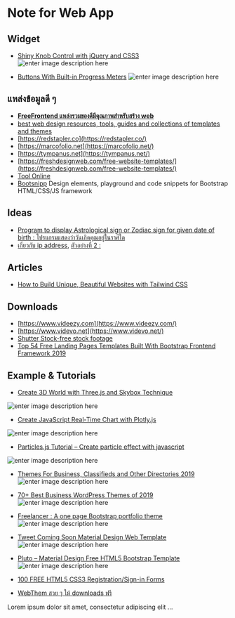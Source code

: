 Note for Web App
==

## Widget

- [Shiny Knob Control with jQuery and CSS3](https://tutorialzine.com/2011/11/pretty-switches-css3-jquery)
![enter image description here](https://tutorialzine.com/media/2011/11/shiny-switch-rotation.jpg)

- [Buttons With Built-in Progress Meters](https://tutorialzine.com/2013/10/buttons-built-in-progress-meters)
![enter image description here](https://tutorialzine.com/media/2013/10/buttons_progress_meters.jpg)




## แหล่งข้อมูลดี ๆ 
- [**FreeFrontend แหล่งรวมของดีมีคุณภาพสำหรับสร้าง web**](https://freefrontend.com)
- [best web design resources, tools, guides and collections of templates and themes](https://templateflip.com/resources/)
- [https://redstapler.co](https://redstapler.co/)
- [https://marcofolio.net](https://marcofolio.net/)
- [https://tympanus.net](https://tympanus.net/)
- [https://freshdesignweb.com/free-website-templates/](https://freshdesignweb.com/free-website-templates/)
- [Tool Online](https://superdevresources.com/tools/)
- [Bootsnipp](https://bootsnipp.com/)  Design elements, playground and code snippets for Bootstrap HTML/CSS/JS framework

## Ideas
- [Program to display Astrological sign or Zodiac sign for given date of birth : โปรแกรมแสดงว่าวันเกิดคุณอยู่ในราศีใด](https://www.geeksforgeeks.org/program-display-astrological-sign-zodiac-sign-given-date-birth/)
- [เกี่ยวกับ ip address](https://netaddr.readthedocs.io/en/latest/introduction.html), [ตัวอย่างที่ 2 : ](https://www.mindphp.com/tools/checkip/index.php)


## Articles

- [How to Build Unique, Beautiful Websites with Tailwind CSS](https://www.sitepoint.com/tailwind-unique-beautiful-websites/)

## Downloads 

- [https://www.videezy.com](https://www.videezy.com/)
- [https://www.videvo.net](https://www.videvo.net/)
- [Shutter Stock-free stock footage](https://www.shutterstock.com/video/search/?irgwc=1&utm_medium=Affiliate&utm_campaign=Oxford%20Media%20Solutions&utm_source=51471&utm_term=)
- [Top 54 Free Landing Pages Templates Built With Bootstrap Frontend Framework 2019](https://colorlib.com/wp/free-bootstrap-landing-pages-templates/)

## Example & Tutorials

- [Create 3D World with Three.js and Skybox Technique](https://redstapler.co/create-3d-world-with-three-js-and-skybox-technique/)

![enter image description here](https://redstapler.co/wp-content/uploads/2019/06/3d-world-skybox-800x500.jpg)

- [Create JavaScript Real-Time Chart with Plotly.js](https://redstapler.co/javascript-realtime-chart-plotly/)

![enter image description here](https://redstapler.co/wp-content/uploads/2018/05/realtime-chart-800x500.png)

- [Particles.js Tutorial – Create particle effect with javascript](https://redstapler.co/particles-js-tutorial/)

![enter image description here](https://redstapler.co/wp-content/uploads/2018/03/particles-js-800x500.png)

- [Themes For Business, Classifieds and Other Directories 2019](https://colorlib.com/wp/best-directory-wordpress-themes/)
![enter image description here](https://colorlib.com/wp/wp-content/uploads/sites/2/directory-wordpress-themes1.jpg)

- [70+ Best Business WordPress Themes of 2019 ](https://colorlib.com/wp/best-wordpress-business-themes/)
![enter image description here](https://colorlib.com/wp/wp-content/uploads/sites/2/infinite-business-landing-page-website-theme.jpg)

- [Freelancer : A one page Bootstrap portfolio theme](https://startbootstrap.com/themes/freelancer/)
![enter image description here](https://cdn.freshdesignweb.com/wp-content/uploads/site2/free-website-templates/freelancer-screenshot.jpg)

- [Tweet Coming Soon Material Design Web Template](https://webthemez.com/demo/tweet-coming-soon-material-design-web-template/)
![enter image description here](https://cssauthor.com/wp-content/uploads/2018/01/Tweet-Coming-Soon-Material-Design-Web-Template.jpg)

- [Pluto – Material Design Free HTML5 Bootstrap Template](http://preview.graygrids.com/item/pluto-material-design-bootstrap-html-template/)
![enter image description here](https://cssauthor.com/wp-content/uploads/2017/12/Pluto.jpg)

- [100 FREE HTML5 CSS3 Registration/Sign-in Forms](https://www.templatemonster.com/blog/html5-css3-registration-forms/)
- [WebThem สวย ๆ ให้ downloads ฟรี](https://webthemez.com/tag/free/page/11/)

<div class="w3-panel w3-sand w3-leftbar">  
<p><i class="fa fa-quote-right w3-xxlarge w3-opacity"></i>  
<span class="w3-serif w3-xlarge">  
Lorem ipsum dolor sit amet, consectetur adipiscing elit ...</span></p>  
</div>
<!--stackedit_data:
eyJoaXN0b3J5IjpbOTQ4MDQ2MDQwLDUxODg3MzE5OCwxOTA3Nj
g5MDgzLDUxMzc3OTk3NSwtMTk5NjkxMDc0MSwyMDE5NzcyMDg2
LC0xNDM5ODYwNjE3LDEwMzg3NjQ3NzIsLTE5MzU2NDIwOTQsLT
Y1NDc2Nzc4NywxNTcxODYxNDEwLC00NTkyNjYzOCw1NzM1ODQ0
NjYsLTE4MzQ3NjU0NDYsLTUzMzkxNTIyNF19
-->